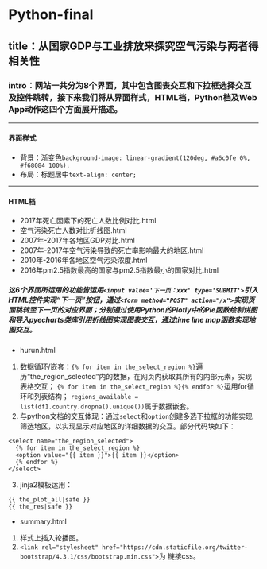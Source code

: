 # Python-final
## title：从国家GDP与工业排放来探究空气污染与两者得相关性
### intro：网站一共分为8个界面，其中包含图表交互和下拉框选择交互及控件跳转，接下来我们将从界面样式，HTML档，Python档及Web App动作这四个方面展开描述。
---
#### 界面样式
* 背景：渐变色`background-image: linear-gradient(120deg, #a6c0fe 0%, #f68084 100%);`
* 布局：标题居中`text-align: center;`
---
#### HTML档
* 2017年死亡因素下的死亡人数比例对比.html
* 空气污染死亡人数对比折线图.html
* 2007年-2017年各地区GDP对比.html
* 2007年-2017年空气污染导致的死亡率影响最大的地区.html
* 2010年-2016年各地区空气污染浓度.html
* 2016年pm2.5指数最高的国家与pm2.5指数最小的国家对比.html
##### 这6个界面所运用的功能皆运用`<input value='下一页：xxx' type='SUBMIT'>`引入HTML控件实现“下一页”按钮，通过`<form method="POST" action="/x">`实现页面跳转至下一页的对应界面；分别通过使用Python的Plotly中的Pie函数绘制饼图和导入pyecharts类库引用折线图实现图表交互，通过time line map函数实现地图交互。
* hurun.html
1. 数据循环/嵌套：`{% for item in the_select_region %}`遍历“the_region_selected”内的数据，在网页内获取其所有的内部元素，实现表格交互；
	               `{% for item in the_select_region %}{% endfor %}`运用for循环和列表结构；
                 `regions_available = list(df1.country.dropna().unique())`属于数据嵌套。
2. 与python文档的交互体现：通过`select`和`option`创建多选下拉框的功能实现筛选地区，以实现显示对应地区的详细数据的交互。部分代码块如下：
```
<select name="the_region_selected">
  {% for item in the_select_region %}
  <option value="{{ item }}">{{ item }}</option>
  {% endfor %}
</select>
```
3. jinja2模板运用：
```
{{ the_plot_all|safe }}
{{ the_res|safe }}
```
* summary.html
1. 样式上插入轮播图。
2. `<link rel="stylesheet" href="https://cdn.staticfile.org/twitter-bootstrap/4.3.1/css/bootstrap.min.css">`为 链接css。
